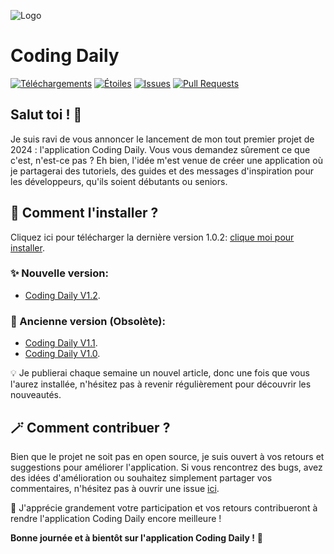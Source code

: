![Logo](https://telegra.ph/file/55d3e74c82ad8a66772d9.jpg)
# Coding Daily
[![Téléchargements](https://img.shields.io/github/downloads/anonymmouscoder/Coding-Daily/latest/total)](https://github.com/anonymmouscoder/Coding-Daily/archive/refs/tags/appsv2.zip)
[![Étoiles](https://img.shields.io/github/stars/anonymmouscoder/Coding-Daily)](https://github.com/anonymmouscoder/Coding-Daily/stargazers)
[![Issues](https://img.shields.io/github/issues/anonymmouscoder/Coding-Daily)](https://github.com/anonymmouscoder/Coding-Daily/issues)
[![Pull Requests](https://img.shields.io/github/issues-pr/anonymmouscoder/Coding-Daily)](https://github.com/anonymmouscoder/Coding-Daily/pulls)


## Salut toi ! 👋
Je suis ravi de vous annoncer le lancement de mon tout premier projet de 2024 : l'application Coding Daily. 
Vous vous demandez sûrement ce que c'est, n'est-ce pas ? Eh bien, l'idée m'est venue de créer une application où je partagerai des tutoriels, des guides et des messages d'inspiration pour les développeurs, qu'ils soient débutants ou seniors.

## 📲 Comment l'installer ?

Cliquez ici pour télécharger la dernière version 1.0.2: [clique moi pour installer](https://github.com/anonymmouscoder/Coding-Daily/releases/download/appsv2-stable/codingdailyV2.1.apk).

### ✨ Nouvelle version:
- [Coding Daily V1.2](https://github.com/anonymmouscoder/Coding-Daily/releases/tag/appsv2-stable).

### 🥀 Ancienne version (Obsolète):
- [Coding Daily V1.1](https://github.com/anonymmouscoder/Coding-Daily/releases/tag/apps).
- [Coding Daily V1.0](https://t.me/gestionnaire_fichierbot?start=1869143336AgAD6xMAAljOmVA).

💡 Je publierai chaque semaine un nouvel article, donc une fois que vous l'aurez installée, n'hésitez pas à revenir régulièrement pour découvrir les nouveautés.

## 🪄 Comment contribuer ?

Bien que le projet ne soit pas en open source, je suis ouvert à vos retours et suggestions pour améliorer l'application. Si vous rencontrez des bugs, avez des idées d'amélioration ou souhaitez simplement partager vos commentaires, n'hésitez pas à ouvrir une issue [ici](https://github.com/anonymmouscoder/Coding-Daily/issues).

🤗 J'apprécie grandement votre participation et vos retours contribueront à rendre l'application Coding Daily encore meilleure !

**Bonne journée et à bientôt sur l'application Coding Daily !** 🌟
